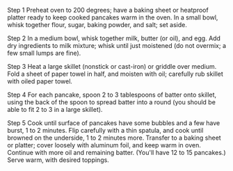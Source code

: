 Step 1
Preheat oven to 200 degrees; have a baking sheet or heatproof platter ready to keep cooked pancakes warm in the oven. In a small bowl, whisk together flour, sugar, baking powder, and salt; set aside.

Step 2
In a medium bowl, whisk together milk, butter (or oil), and egg. Add dry ingredients to milk mixture; whisk until just moistened (do not overmix; a few small lumps are fine).

Step 3
Heat a large skillet (nonstick or cast-iron) or griddle over medium. Fold a sheet of paper towel in half, and moisten with oil; carefully rub skillet with oiled paper towel.

Step 4
For each pancake, spoon 2 to 3 tablespoons of batter onto skillet, using the back of the spoon to spread batter into a round (you should be able to fit 2 to 3 in a large skillet).

Step 5
Cook until surface of pancakes have some bubbles and a few have burst, 1 to 2 minutes. Flip carefully with a thin spatula, and cook until browned on the underside, 1 to 2 minutes more. Transfer to a baking sheet or platter; cover loosely with aluminum foil, and keep warm in oven. Continue with more oil and remaining batter. (You'll have 12 to 15 pancakes.) Serve warm, with desired toppings.